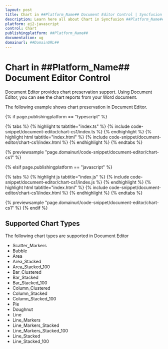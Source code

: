 ```yaml
---
layout: post
title: Chart in ##Platform_Name## Document Editor Control | Syncfusion
description: Learn here all about Chart in Syncfusion ##Platform_Name## Document editor control of Syncfusion Essential JS 2 and more.
platform: ej2-javascript
control: Chart 
publishingplatform: ##Platform_Name##
documentation: ug
domainurl: ##DomainURL##
---
```


# Chart in ##Platform_Name## Document Editor Control

Document Editor provides chart preservation support. Using Document Editor, you can see the chart reports from your Word document.

The following example shows chart preservation in Document Editor.

{% if page.publishingplatform == "typescript" %}

 {% tabs %}
{% highlight ts tabtitle="index.ts" %}
{% include code-snippet/document-editor/chart-cs1/index.ts %}
{% endhighlight %}
{% highlight html tabtitle="index.html" %}
{% include code-snippet/document-editor/chart-cs1/index.html %}
{% endhighlight %}
{% endtabs %}
        
{% previewsample "page.domainurl/code-snippet/document-editor/chart-cs1" %}

{% elsif page.publishingplatform == "javascript" %}

{% tabs %}
{% highlight js tabtitle="index.js" %}
{% include code-snippet/document-editor/chart-cs1/index.js %}
{% endhighlight %}
{% highlight html tabtitle="index.html" %}
{% include code-snippet/document-editor/chart-cs1/index.html %}
{% endhighlight %}
{% endtabs %}

{% previewsample "page.domainurl/code-snippet/document-editor/chart-cs1" %}
{% endif %}

## Supported Chart Types

The following chart types are supported in Document Editor
* Scatter_Markers
* Bubble
* Area
* Area_Stacked
* Area_Stacked_100
* Bar_Clustered
* Bar_Stacked
* Bar_Stacked_100
* Column_Clustered
* Column_Stacked
* Column_Stacked_100
* Pie
* Doughnut
* Line
* Line_Markers
* Line_Markers_Stacked
* Line_Markers_Stacked_100
* Line_Stacked
* Line_Stacked_100
